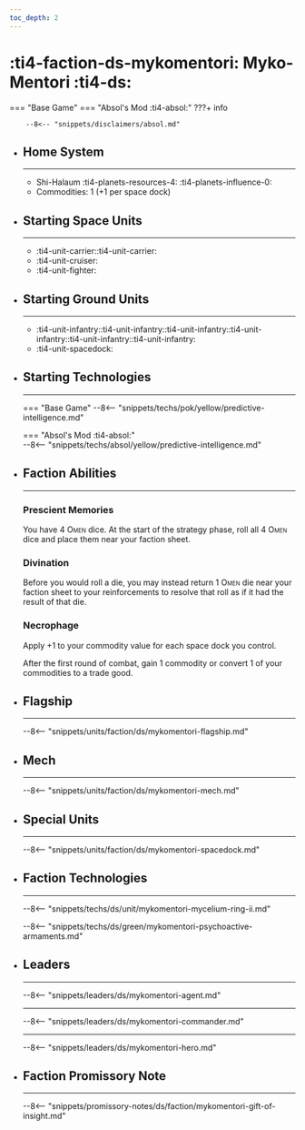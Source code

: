 ```yaml
---
toc_depth: 2
---
```


# :ti4-faction-ds-mykomentori: Myko-Mentori :ti4-ds:
=== "Base Game"
=== "Absol's Mod :ti4-absol:" 
    ???+ info

        --8<-- "snippets/disclaimers/absol.md"

<div class="grid cards" markdown>

-   ## __Home System__

    ---

    * Shi-Halaum :ti4-planets-resources-4: :ti4-planets-influence-0:
    * Commodities: 1 (+1 per space dock)

</div>

<div class="grid cards" markdown>

-   ## __Starting Space Units__

    ---

    * :ti4-unit-carrier::ti4-unit-carrier:
    * :ti4-unit-cruiser:
    * :ti4-unit-fighter:

-   ## __Starting Ground Units__

    ---

    * :ti4-unit-infantry::ti4-unit-infantry::ti4-unit-infantry::ti4-unit-infantry::ti4-unit-infantry::ti4-unit-infantry:
    * :ti4-unit-spacedock:

-   ## __Starting Technologies__

    ---
    === "Base Game"
        --8<-- "snippets/techs/pok/yellow/predictive-intelligence.md"

    === "Absol's Mod :ti4-absol:"  
        --8<-- "snippets/techs/absol/yellow/predictive-intelligence.md"

-   ## __Faction Abilities__

    ---
    ### **Prescient Memories**
    
    You have 4 <span style="font-variant:small-caps;">Omen</span> dice. 
    At the start of the strategy phase, roll all 4 <span style="font-variant:small-caps;">Omen</span> dice and place them near your faction sheet.

    ### **Divination**
    
    Before you would roll a die, you may instead return 1 <span style="font-variant:small-caps;">Omen</span> die near your faction sheet to your reinforcements to resolve that roll as if it had the result of that die.

    ### **Necrophage**
    
    Apply +1 to your commodity value for each space dock you control. 
    
    After the first round of combat, gain 1 commodity or convert 1 of your commodities to a trade good.

-   ## __Flagship__

    ---
    --8<-- "snippets/units/faction/ds/mykomentori-flagship.md"

-   ## __Mech__

    ---
    --8<-- "snippets/units/faction/ds/mykomentori-mech.md"

</div>

<div class="grid cards" markdown>

-   ## __Special Units__

    ---
    --8<-- "snippets/units/faction/ds/mykomentori-spacedock.md"

</div>

<div class="grid cards" markdown>

-   ## __Faction Technologies__

    ---

    --8<-- "snippets/techs/ds/unit/mykomentori-mycelium-ring-ii.md"

    --8<-- "snippets/techs/ds/green/mykomentori-psychoactive-armaments.md"


-   ## __Leaders__

    ---
    
    --8<-- "snippets/leaders/ds/mykomentori-agent.md"

    ---

    --8<-- "snippets/leaders/ds/mykomentori-commander.md"

    ---

    --8<-- "snippets/leaders/ds/mykomentori-hero.md"

-   ## __Faction Promissory Note__

    ---
    --8<-- "snippets/promissory-notes/ds/faction/mykomentori-gift-of-insight.md"

</div>
